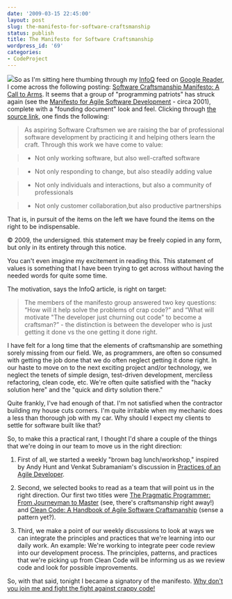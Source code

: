```yaml
---
date: '2009-03-15 22:45:00'
layout: post
slug: the-manifesto-for-software-craftsmanship
status: publish
title: The Manifesto for Software Craftsmanship
wordpress_id: '69'
categories:
- CodeProject
---
```


[![](http://openphoto.net/cgi-bin/image?image_id=5386)](http://5386.openphoto.net)So as I'm sitting here thumbing through my [InfoQ](http://www.infoq.com) feed on [Google Reader](http://www.google.com/reader), I come across the following posting: [Software Craftsmanship Manifesto: A Call to Arms](http://www.infoq.com/news/2009/03/software_craftsmanship). It seems that a group of "programming patriots" has struck again (see the [Manifesto for Agile Software Development](http://agilemanifesto.org) - circa 2001), complete with a "founding document" look and feel. Clicking through [the source link](http://manifesto.softwarecraftsmanship.org/), one finds the following:  
  


> As aspiring Software Craftsmen we are raising the bar of professional software development by practicing it and helping others learn the craft. Through this work we have come to value:
> 
>   

>   * Not only working software, but also well-crafted software
>   

>   * Not only responding to change, but also steadily adding value
>   

>   * Not only individuals and interactions, but also a community of professionals
>   

>   * Not only customer collaboration,but also productive partnerships
>   
That is, in pursuit of the items on the left we have found the items on the right to be indispensable.  
  
© 2009, the undersigned. this statement may be freely copied in any form, but only in its entirety through this notice.  


  
You can't even imagine my excitement in reading this. This statement of values is something that I have been trying to get across without having the needed words for quite some time.   
  
The motivation, says the InfoQ article, is right on target:  
  


> The members of the manifesto group answered two key questions: “How will it help solve the problems of crap code?” and “What will motivate "The developer just churning out code" to become a craftsman?” - the distinction is between the developer who is just getting it done vs the one getting it done right.  


  
I have felt for a long time that the elements of craftsmanship are something sorely missing from our field. We, as programmers, are often so consumed with getting the job done that we do often neglect getting it done right. In our haste to move on to the next exciting project and/or technology, we neglect the tenets of simple design, test-driven development, merciless refactoring, clean code, etc. We're often quite satisfied with the "hacky solution here" and the "quick and dirty solution there."  
  
Quite frankly, I've had enough of that. I'm not satisfied when the contractor building my house cuts corners. I'm quite irritable when my mechanic does a less than thorough job with my car. Why should I expect my clients to settle for software built like that?  
  
So, to make this a practical rant, I thought I'd share a couple of the things that we're doing in our team to move us in the right direction:  


  

  1. First of all, we started a weekly "brown bag lunch/workshop," inspired by Andy Hunt and Venkat Subramaniam's discussion in [Practices of an Agile Developer](http://pragprog.com/titles/pad/practices-of-an-agile-developer).
  

  2. Second, we selected books to read as a team that will point us in the right direction. Our first two titles were [The Pragmatic Programmer: From Journeyman to Master](http://pragprog.com/titles/tpp/the-pragmatic-programmer) (see, there's craftsmanship right away!) and [Clean Code: A Handbook of Agile Software Craftsmanship](http://www.pearsonhighered.com/educator/academic/product/1,3110,0132350882,00.html) (sense a pattern yet?).
  

  3. Third, we make a point of our weekly discussions to look at ways we can integrate the principles and practices that we're learning into our daily work. An example: We're working to integrate peer code review into our development process. The principles, patterns, and practices that we're picking up from Clean Code will be informing us as we review code and look for possible improvements.
  
So, with that said, tonight I became a signatory of the manifesto. [Why don't you join me and fight the fight against crappy code!](http://manifesto.softwarecraftsmanship.org/sign/new)
